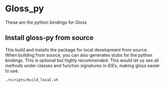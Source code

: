 # Gloss_py 

These are the python bindings for Gloss

## Install gloss-py from source
This build and installs the package for local development from source. When building from source, you can also generates stubs for the python bindings. This is optional but highly recommended. This would let us see all methods under classes and function signatures in IDEs, making gloss easier to use.

`./scripts/build_local.sh`